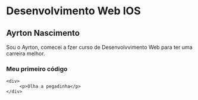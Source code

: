 # Desenvolvimento Web IOS

## Ayrton Nascimento

Sou o Ayrton, comecei a fzer curso de Desenvolvvimento Web para ter uma carreira melhor.

### Meu primeiro código

```
<div>
     <p>Olha a pegadinha</p>
</div>
```
